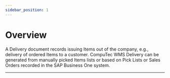 ```yaml
---
sidebar_position: 1
---
```


# Overview

A Delivery document records issuing Items out of the company, e.g., delivery of ordered Items to a customer. CompuTec WMS Delivery can be generated from manually picked Items lists or based on Pick Lists or Sales Orders recorded in the SAP Business One system.

---

